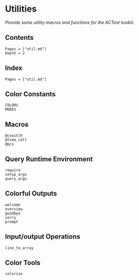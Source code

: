 # Utilities

*Provide some utility macros and functions for the ACTest toolkit.*

## Contents

```@contents
Pages = ["util.md"]
Depth = 2
```

## Index

```@index
Pages = ["util.md"]
```

## Color Constants

```@docs
COLORS
MODES
```

## Macros

```@docs
@cswitch
@time_call
@pcs
```

## Query Runtime Environment

```@docs
require
setup_args
query_args
```

## Colorful Outputs

```@docs
welcome
overview
goodbye
sorry
prompt
```

## Input/output Operations

```@docs
line_to_array
```

## Color Tools

```@docs
colorize
```
